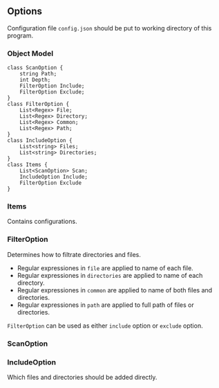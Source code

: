## Options
Configuration file `config.json` should be put to working directory of this program.

### Object Model
```CSharp
class ScanOption {
    string Path;
    int Depth;
    FilterOption Include;
    FilterOption Exclude;
}
class FilterOption {
    List<Regex> File;
    List<Regex> Directory;
    List<Regex> Common;
    List<Regex> Path;
}
class IncludeOption {
    List<string> Files;
    List<string> Directories;
}
class Items {
    List<ScanOption> Scan;
    IncludeOption Include;
    FilterOption Exclude
}
```
### Items
Contains configurations.
### FilterOption
Determines how to filtrate directories and files.

- Regular expressiones in `file` are applied to name of each file.
- Regular expressiones in `directories` are applied to name of each directory.
- Regular expressiones in `common` are applied to name of both files and directories.
- Regular expressiones in `path` are applied to full path of files or directories.

`FilterOption` can be used as either `include` option or `exclude` option.
### ScanOption

### IncludeOption
Which files and directories should be added directly.